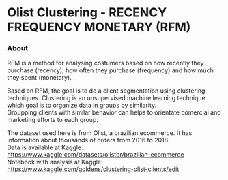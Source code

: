 # Olist Clustering - RECENCY FREQUENCY MONETARY (RFM)

### About
RFM is a method for analysing costumers based on how recently they purchase (recency), how often  they purchase (frequency) and how much they spent (monetary).  

Based on RFM, the goal is to do a client segmentation using clustering techniques.
Clustering is an unsupervised machine learning technique which goal is to organize data in groups by similarity.  
Groupping clients with similar behavior can helps to orientate comercial and marketing efforts to each group.  
 
The dataset used here is from Olist, a brazilian ecommerce. It has information about thousands of orders from 2016 to 2018.  
Data is available at Kaggle: https://www.kaggle.com/datasets/olistbr/brazilian-ecommerce  
Notebook with analysis at Kaggle: https://www.kaggle.com/goldens/clustering-olist-clients/edit
